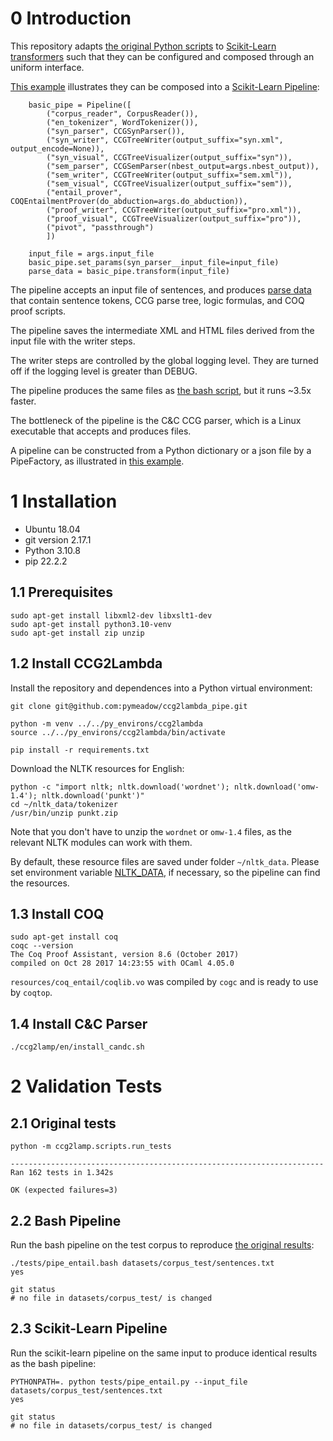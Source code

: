 # 0 Introduction

This repository adapts [the original Python scripts](./ORIG_README.md) to [Scikit-Learn transformers](https://scikit-learn.org/stable/modules/generated/sklearn.base.TransformerMixin.html) such that 
they can be configured and composed through an uniform interface.

[This example](./tests/pipe_entail.py) illustrates they can be composed into a [Scikit-Learn Pipeline](https://scikit-learn.org/stable/modules/generated/sklearn.pipeline.Pipeline.html):

```
    basic_pipe = Pipeline([
        ("corpus_reader", CorpusReader()),
        ("en_tokenizer", WordTokenizer()),
        ("syn_parser", CCGSynParser()),
        ("syn_writer", CCGTreeWriter(output_suffix="syn.xml", output_encode=None)),
        ("syn_visual", CCGTreeVisualizer(output_suffix="syn")),
        ("sem_parser", CCGSemParser(nbest_output=args.nbest_output)),
        ("sem_writer", CCGTreeWriter(output_suffix="sem.xml")),
        ("sem_visual", CCGTreeVisualizer(output_suffix="sem")),
        ("entail_prover", COQEntailmentProver(do_abduction=args.do_abduction)),
        ("proof_writer", CCGTreeWriter(output_suffix="pro.xml")),
        ("proof_visual", CCGTreeVisualizer(output_suffix="pro")),
        ("pivot", "passthrough")
        ])

    input_file = args.input_file
    basic_pipe.set_params(syn_parser__input_file=input_file)
    parse_data = basic_pipe.transform(input_file)
```

The pipeline accepts an input file of sentences, and produces [parse data](ccg2lamp/pipelines/data_types.py) that contain sentence tokens, CCG parse tree, logic formulas, and COQ proof scripts.

The pipeline saves the intermediate XML and HTML files derived from the input file with the writer steps.

The writer steps are controlled by the global logging level. 
They are turned off if the logging level is greater than DEBUG.

The pipeline produces the same files as [the bash script](./tests/pipe_entail.bash), but 
it runs ~3.5x faster.

The bottleneck of the pipeline is the C&C CCG parser, which is a Linux executable that accepts and produces files.

A pipeline can be constructed from a Python dictionary or a json file by a PipeFactory, as illustrated in [this example](ccg2lamp/pipelines/pipe_factory.py).


# 1 Installation

* Ubuntu 18.04
* git version 2.17.1 
* Python 3.10.8
* pip 22.2.2

## 1.1 Prerequisites

```
sudo apt-get install libxml2-dev libxslt1-dev
sudo apt-get install python3.10-venv
sudo apt-get install zip unzip
```

## 1.2 Install CCG2Lambda

Install the repository and dependences into a Python virtual environment:

```
git clone git@github.com:pymeadow/ccg2lambda_pipe.git

python -m venv ../../py_environs/ccg2lambda
source ../../py_environs/ccg2lambda/bin/activate

pip install -r requirements.txt
```

Download the NLTK resources for English:

```
python -c "import nltk; nltk.download('wordnet'); nltk.download('omw-1.4'); nltk.download('punkt')"
cd ~/nltk_data/tokenizer
/usr/bin/unzip punkt.zip
```

Note that you don't have to unzip the `wordnet` or `omw-1.4` files, as the relevant NLTK modules can work with them.

By default, these resource files are saved under folder `~/nltk_data`.
Please set environment variable [NLTK_DATA](https://www.nltk.org/data.html), if necessary, so the pipeline can find the resources. 

## 1.3 Install COQ

```
sudo apt-get install coq
coqc --version
The Coq Proof Assistant, version 8.6 (October 2017)
compiled on Oct 28 2017 14:23:55 with OCaml 4.05.0
```

`resources/coq_entail/coqlib.vo` was compiled by `cogc` and is ready to use by `coqtop`.


## 1.4 Install C&C Parser

```
./ccg2lamp/en/install_candc.sh
```

# 2 Validation Tests

## 2.1 Original tests

```
python -m ccg2lamp.scripts.run_tests

----------------------------------------------------------------------
Ran 162 tests in 1.342s

OK (expected failures=3)

```

## 2.2 Bash Pipeline

Run the bash pipeline on the test corpus to reproduce [the original results](./ORIG_README.md):

```
./tests/pipe_entail.bash datasets/corpus_test/sentences.txt
yes

git status
# no file in datasets/corpus_test/ is changed
```

## 2.3 Scikit-Learn Pipeline

Run the scikit-learn pipeline on the same input to produce identical results as the bash pipeline:

```
PYTHONPATH=. python tests/pipe_entail.py --input_file datasets/corpus_test/sentences.txt
yes

git status
# no file in datasets/corpus_test/ is changed
```

